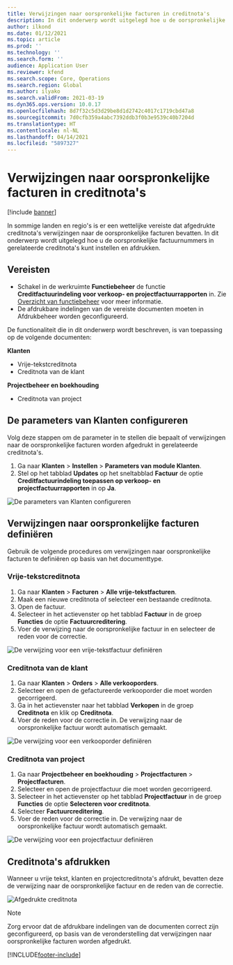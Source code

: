 ```yaml
---
title: Verwijzingen naar oorspronkelijke facturen in creditnota's
description: In dit onderwerp wordt uitgelegd hoe u de oorspronkelijke factuurnummers in gerelateerde creditnota's kunt instellen en afdrukken.
author: ilkond
ms.date: 01/12/2021
ms.topic: article
ms.prod: ''
ms.technology: ''
ms.search.form: ''
audience: Application User
ms.reviewer: kfend
ms.search.scope: Core, Operations
ms.search.region: Global
ms.author: ilyako
ms.search.validFrom: 2021-03-19
ms.dyn365.ops.version: 10.0.17
ms.openlocfilehash: 8d7f32c5d3d29be8d1d2742c4017c1719cbd47a8
ms.sourcegitcommit: 7d0cfb359a4abc7392ddb3f0b3e9539c40b7204d
ms.translationtype: HT
ms.contentlocale: nl-NL
ms.lasthandoff: 04/14/2021
ms.locfileid: "5897327"
---
```

# <a name="references-to-original-invoices-in-credit-notes"></a>Verwijzingen naar oorspronkelijke facturen in creditnota's

[!include [banner](../includes/banner.md)]


In sommige landen en regio's is er een wettelijke vereiste dat afgedrukte creditnota's verwijzingen naar de oorspronkelijke facturen bevatten. In dit onderwerp wordt uitgelegd hoe u de oorspronkelijke factuurnummers in gerelateerde creditnota's kunt instellen en afdrukken.

## <a name="prerequisites"></a>Vereisten

- Schakel in de werkruimte **Functiebeheer** de functie **Creditfactuurindeling voor verkoop- en projectfactuurrapporten** in. Zie [Overzicht van functiebeheer](../../fin-ops-core/fin-ops/get-started/feature-management/feature-management-overview.md) voor meer informatie.
- De afdrukbare indelingen van de vereiste documenten moeten in Afdrukbeheer worden geconfigureerd.

De functionaliteit die in dit onderwerp wordt beschreven, is van toepassing op de volgende documenten:

**Klanten**

- Vrije-tekstcreditnota
- Creditnota van de klant

**Projectbeheer en boekhouding**

- Creditnota van project

## <a name="configure-accounts-receivable-parameters"></a>De parameters van Klanten configureren

Volg deze stappen om de parameter in te stellen die bepaalt of verwijzingen naar de oorspronkelijke facturen worden afgedrukt in gerelateerde creditnota's.

1. Ga naar **Klanten** \> **Instellen** \> **Parameters van module Klanten**.
2. Stel op het tabblad **Updates** op het sneltabblad **Factuur** de optie **Creditfactuurindeling toepassen op verkoop- en projectfactuurrapporten** in op **Ja**.

![De parameters van Klanten configureren](media/original-invoice-number-in-credit-note.jpg)

## <a name="define-references-to-original-invoices"></a>Verwijzingen naar oorspronkelijke facturen definiëren

Gebruik de volgende procedures om verwijzingen naar oorspronkelijke facturen te definiëren op basis van het documenttype.

### <a name="free-text-credit-note"></a>Vrije-tekstcreditnota

1. Ga naar **Klanten** \> **Facturen** \> **Alle vrije-tekstfacturen**.
2. Maak een nieuwe creditnota of selecteer een bestaande creditnota.
3. Open de factuur.
4. Selecteer in het actievenster op het tabblad **Factuur** in de groep **Functies** de optie **Factuurcreditering**.
5. Voer de verwijzing naar de oorspronkelijke factuur in en selecteer de reden voor de correctie.

![De verwijzing voor een vrije-tekstfactuur definiëren](media/reference-original-invoice-FTI.jpg)

### <a name="customer-credit-note"></a>Creditnota van de klant

1. Ga naar **Klanten** \> **Orders** \> **Alle verkooporders**.
2. Selecteer en open de gefactureerde verkooporder die moet worden gecorrigeerd.
3. Ga in het actievenster naar het tabblad **Verkopen** in de groep **Creditnota** en klik op **Creditnota**.
4. Voer de reden voor de correctie in. De verwijzing naar de oorspronkelijke factuur wordt automatisch gemaakt.

![De verwijzing voor een verkooporder definiëren](media/reference-original-invoice-SO.jpg)

### <a name="project-credit-note"></a>Creditnota van project

1. Ga naar **Projectbeheer en boekhouding** \> **Projectfacturen** \> **Projectfacturen**.
2. Selecteer en open de projectfactuur die moet worden gecorrigeerd.
3. Selecteer in het actievenster op het tabblad **Projectfactuur** in de groep **Functies** de optie **Selecteren voor creditnota**.
4. Selecteer **Factuurcreditering**.
5. Voer de reden voor de correctie in. De verwijzing naar de oorspronkelijke factuur wordt automatisch gemaakt.

![De verwijzing voor een projectfactuur definiëren](media/reference-original-invoice-project.jpg)

## <a name="printing-credit-notes"></a>Creditnota's afdrukken

Wanneer u vrije tekst, klanten en projectcreditnota's afdrukt, bevatten deze de verwijzing naar de oorspronkelijke factuur en de reden van de correctie.

![Afgedrukte creditnota](media/credit-note-FTI.jpg)

> [!NOTE]
> Zorg ervoor dat de afdrukbare indelingen van de documenten correct zijn geconfigureerd, op basis van de veronderstelling dat verwijzingen naar oorspronkelijke facturen worden afgedrukt.


[!INCLUDE[footer-include](../../includes/footer-banner.md)]